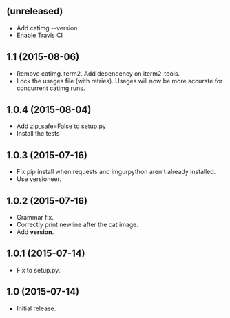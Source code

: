 (unreleased)
------------

- Add catimg --version
- Enable Travis CI

1.1 (2015-08-06)
----------------

- Remove catimg.iterm2. Add dependency on iterm2-tools.
- Lock the usages file (with retries). Usages will now be more accurate for
  concurrent catimg runs.

1.0.4 (2015-08-04)
------------------

- Add zip_safe=False to setup.py
- Install the tests

1.0.3 (2015-07-16)
------------------

- Fix pip install when requests and imgurpython aren't already installed.
- Use versioneer.

1.0.2 (2015-07-16)
------------------

- Grammar fix.
- Correctly print newline after the cat image.
- Add __version__.

1.0.1 (2015-07-14)
------------------

- Fix to setup.py.

1.0 (2015-07-14)
----------------

- Initial release.
